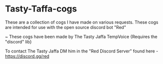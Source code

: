 # Tasty-Taffa-cogs
These are a collection of cogs I have made on various requests. These cogs are intended for use with the open source discord bot "Red"

~ These cogs have been made by The Tasty Jaffa
  TempVoice {Requires the "discord" lib}
 
 
To contact The Tasty Jaffa DM him in the "Red Discord Server" found here - https://discord.gg/red

